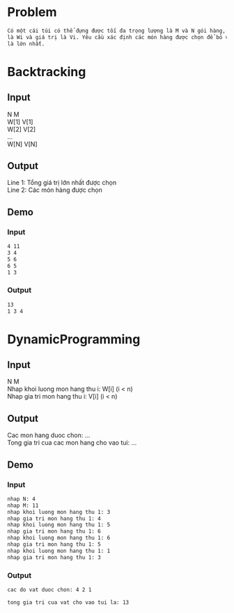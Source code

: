 # Problem
```bash
Có một cái túi có thể đựng được tối đa trọng lượng là M và N gói hàng, gói hàng thứ i có trọng lượng 
là Wi và giá trị là Vi. Yêu cầu xác định các món hàng được chọn để bỏ vào túi sao cho tổng giá trị 
là lớn nhất.
```

# Backtracking

## Input

N M  
W[1] V[1]  
W[2] V[2]  
...  
W[N] V[N]

## Output

Line 1: Tổng giá trị lớn nhất được chọn  
Line 2: Các món hàng được chọn

## Demo

### Input   
```bash
4 11
3 4
5 6
6 5
1 3
```
### Output    
```bash
13
1 3 4
```

# DynamicProgramming

## Input 

N M  
Nhap khoi luong mon hang thu i: W[i] (i < n)  
Nhap gia tri mon hang thu i: V[i] (i < n)  

## Output

Cac mon hang duoc chon: ...  
Tong gia tri cua cac mon hang cho vao tui: ...
## Demo

### Input  
```bash
nhap N: 4
nhap M: 11
nhap khoi luong mon hang thu 1: 3
nhap gia tri mon hang thu 1: 4
nhap khoi luong mon hang thu 1: 5
nhap gia tri mon hang thu 1: 6
nhap khoi luong mon hang thu 1: 6
nhap gia tri mon hang thu 1: 5
nhap khoi luong mon hang thu 1: 1
nhap gia tri mon hang thu 1: 3
```

### Output  

```bash
cac do vat duoc chon: 4 2 1

tong gia tri cua vat cho vao tui la: 13
```
